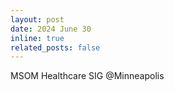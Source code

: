 ```yaml
---
layout: post
date: 2024 June 30
inline: true
related_posts: false
---
```


MSOM Healthcare SIG @Minneapolis
